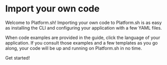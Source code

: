 
# Import your own code

Welcome to Platform.sh! Importing your own code to Platform.sh is as easy as installing the CLI and configuring your application with a few YAML files.

When code examples are provided in the guide, click the language of your application.  If you consult those examples and a few templates as you go along, your code will be up and running on Platform.sh in no time.

<div class="buttons">
  <a class="button-link next" onclick="gitbook.navigation.goNext()">Get started!</a>
</div>

